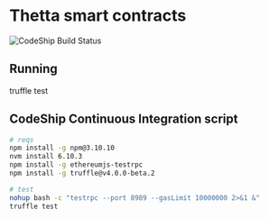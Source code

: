 # Thetta smart contracts

![CodeShip Build Status](https://codeship.com/projects/9cd363b0-a6d4-0135-e5e6-52d04353ae62/status?branch=master)

## Running
truffle test

## CodeShip Continuous Integration script
``` bash
# reqs
npm install -g npm@3.10.10
nvm install 6.10.3
npm install -g ethereumjs-testrpc
npm install -g truffle@v4.0.0-beta.2

# test
nohup bash -c "testrpc --port 8989 --gasLimit 10000000 2>&1 &"
truffle test
```
